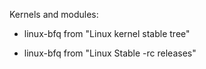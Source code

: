 Kernels and modules:

- linux-bfq from "Linux kernel stable tree"

- linux-bfq from "Linux Stable -rc releases"
 
